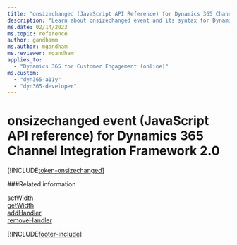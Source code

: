 ```yaml
---
title: "onsizechanged (JavaScript API Reference) for Dynamics 365 Channel Integration Framework 2.0 | MicrosoftDocs"
description: "Learn about onsizechanged event and its syntax for Dynamics 365 Channel Integration Framework 2.0."
ms.date: 02/14/2023
ms.topic: reference
author: gandhamm
ms.author: mgandham
ms.reviewer: mgandham
applies_to: 
  - "Dynamics 365 for Customer Engagement (online)"
ms.custom: 
  - "dyn365-a11y"
  - "dyn365-developer"
---
```


# onsizechanged event (JavaScript API reference) for Dynamics 365 Channel Integration Framework 2.0

[!INCLUDE[token-onsizechanged](../../../../shared/token-onsizechanged.md)]

###Related information

[setWidth](../../../../v1/develop/reference/microsoft-ciframework/setWidth.md)  
[getWidth](../../../../v1/develop/reference/microsoft-ciframework/getWidth.md)  
[addHandler](../../../../v1/develop/reference/microsoft-ciframework/addHandler.md)  
[removeHandler](../../../../v1/develop/reference/microsoft-ciframework/removeHandler.md)  



[!INCLUDE[footer-include](../../../../../includes/footer-banner.md)]
